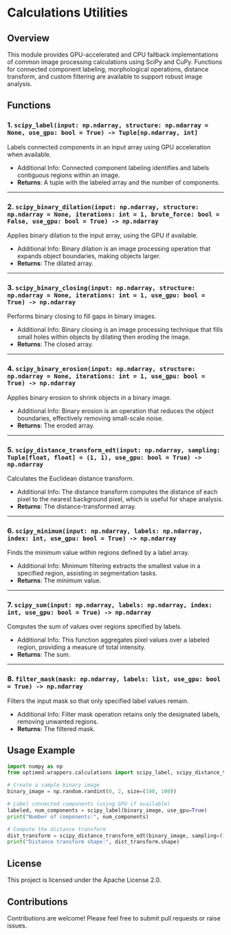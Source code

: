 # Calculations Utilities

## Overview
This module provides GPU-accelerated and CPU fallback implementations of common image processing calculations using SciPy and CuPy. Functions for connected component labeling, morphological operations, distance transform, and custom filtering are available to support robust image analysis.

## Functions

### 1. `scipy_label(input: np.ndarray, structure: np.ndarray = None, use_gpu: bool = True) -> Tuple[np.ndarray, int]`
Labels connected components in an input array using GPU acceleration when available.
- Additional Info: Connected component labeling identifies and labels contiguous regions within an image.
- **Returns**: A tuple with the labeled array and the number of components.

---

### 2. `scipy_binary_dilation(input: np.ndarray, structure: np.ndarray = None, iterations: int = 1, brute_force: bool = False, use_gpu: bool = True) -> np.ndarray`
Applies binary dilation to the input array, using the GPU if available.
- Additional Info: Binary dilation is an image processing operation that expands object boundaries, making objects larger.
- **Returns**: The dilated array.

---

### 3. `scipy_binary_closing(input: np.ndarray, structure: np.ndarray = None, iterations: int = 1, use_gpu: bool = True) -> np.ndarray`
Performs binary closing to fill gaps in binary images.
- Additional Info: Binary closing is an image processing technique that fills small holes within objects by dilating then eroding the image.
- **Returns**: The closed array.

---

### 4. `scipy_binary_erosion(input: np.ndarray, structure: np.ndarray = None, iterations: int = 1, use_gpu: bool = True) -> np.ndarray`
Applies binary erosion to shrink objects in a binary image.
- Additional Info: Binary erosion is an operation that reduces the object boundaries, effectively removing small-scale noise.
- **Returns**: The eroded array.

---

### 5. `scipy_distance_transform_edt(input: np.ndarray, sampling: Tuple[float, float] = (1, 1), use_gpu: bool = True) -> np.ndarray`
Calculates the Euclidean distance transform.
- Additional Info: The distance transform computes the distance of each pixel to the nearest background pixel, which is useful for shape analysis.
- **Returns**: The distance-transformed array.

---

### 6. `scipy_minimum(input: np.ndarray, labels: np.ndarray, index: int, use_gpu: bool = True) -> np.ndarray`
Finds the minimum value within regions defined by a label array.
- Additional Info: Minimum filtering extracts the smallest value in a specified region, assisting in segmentation tasks.
- **Returns**: The minimum value.

---

### 7. `scipy_sum(input: np.ndarray, labels: np.ndarray, index: int, use_gpu: bool = True) -> np.ndarray`
Computes the sum of values over regions specified by labels.
- Additional Info: This function aggregates pixel values over a labeled region, providing a measure of total intensity.
- **Returns**: The sum.

---

### 8. `filter_mask(mask: np.ndarray, labels: list, use_gpu: bool = True) -> np.ndarray`
Filters the input mask so that only specified label values remain.
- Additional Info: Filter mask operation retains only the designated labels, removing unwanted regions.
- **Returns**: The filtered mask.

## Usage Example

```python
import numpy as np
from optimed.wrappers.calculations import scipy_label, scipy_distance_transform_edt

# Create a sample binary image
binary_image = np.random.randint(0, 2, size=(100, 100))

# Label connected components (using GPU if available)
labeled, num_components = scipy_label(binary_image, use_gpu=True)
print("Number of components:", num_components)

# Compute the distance transform
dist_transform = scipy_distance_transform_edt(binary_image, sampling=(1, 1), use_gpu=True)
print("Distance transform shape:", dist_transform.shape)
```

## License
This project is licensed under the Apache License 2.0.

## Contributions
Contributions are welcome! Please feel free to submit pull requests or raise issues.
